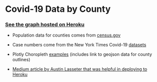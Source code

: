 # Covid-19 Data by County

### [See the graph hosted on Heroku](https://plotly-covid.herokuapp.com)

* Population data for counties comes from [census.gov](https://www2.census.gov/programs-surveys/popest/datasets/2010-2019/counties/totals/co-est2019-alldata.csv)
* Case numbers come from the New York Times Covid-19 [datasets](https://github.com/nytimes/covid-19-data)

* Plotly Choropleth [examples](https://plotly.com/python/mapbox-county-choropleth/) (includes link to geojson data for county outlines)
* [Medium article by Austin Lasseter that was helpful in deploying to Heroku](https://medium.com/@austinlasseter/how-to-deploy-a-simple-plotly-dash-app-to-heroku-622a2216eb73)
